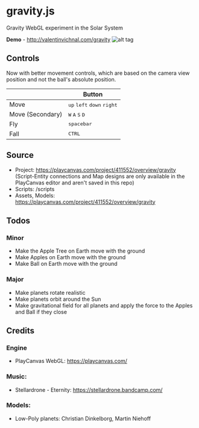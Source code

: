 # gravity.js
Gravity WebGL experiment in the Solar System

**Demo** - http://valentinvichnal.com/gravity
![alt tag](https://valentinvichnal.github.io/gravity.js/gravity-1.jpg)

## Controls
Now with better movement controls, which are based on the camera view position and not the ball's absolute position.

|              | Button              |
|--------------|---------------------|
| Move    | <kbd>up</kbd> <kbd>left</kbd> <kbd>down</kbd> <kbd>right</kbd>     |
| Move (Secondary)    | <kbd>W</kbd> <kbd>A</kbd> <kbd>S</kbd> <kbd>D</kbd>     |
| Fly | <kbd>spacebar</kbd> |
| Fall | <kbd>CTRL</kbd> |

## Source
- Project: https://playcanvas.com/project/411552/overview/gravity
(Script-Entity connections and Map designs are only available in the PlayCanvas editor and aren't saved in this repo)
- Scripts: /scripts
- Assets, Models: https://playcanvas.com/project/411552/overview/gravity

## Todos
### Minor
- Make the Apple Tree on Earth move with the ground
- Make Apples on Earth move with the ground
- Make Ball on Earth move with the ground

### Major
- Make planets rotate realistic
- Make planets orbit around the Sun
- Make gravitational field for all planets and apply the force to the Apples and Ball if they close

## Credits
### Engine
- PlayCanvas WebGL:
https://playcanvas.com/

### Music:
- Stellardrone - Eternity: https://stellardrone.bandcamp.com/

### Models:
- Low-Poly planets: Christian Dinkelborg, Martin Niehoff
